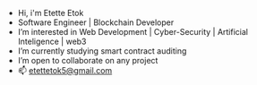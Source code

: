 - Hi, i'm  Etette Etok
- Software Engineer | Blockchain Developer
- I’m interested in Web Development | Cyber-Security | Artificial Inteligence | web3
- I’m currently studying smart contract auditing
- I’m open to collaborate on any project
- 📫 etettetok5@gmail.com

<!---
Etette/Etette is a ✨ special ✨ repository because its `README.md` (this file) appears on your GitHub profile.
You can click the Preview link to take a look at your changes.
--->
